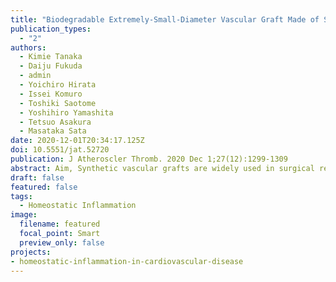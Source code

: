 ```yaml
---
title: "Biodegradable Extremely-Small-Diameter Vascular Graft Made of Silk Fibroin can be Implanted in Mice"
publication_types:
  - "2"
authors:
  - Kimie Tanaka
  - Daiju Fukuda
  - admin
  - Yoichiro Hirata
  - Issei Komuro
  - Toshiki Saotome
  - Yoshihiro Yamashita
  - Tetsuo Asakura
  - Masataka Sata
date: 2020-12-01T20:34:17.125Z
doi: 10.5551/jat.52720
publication: J Atheroscler Thromb. 2020 Dec 1;27(12):1299-1309
abstract: Aim, Synthetic vascular grafts are widely used in surgical revascularization, mainly for medium- to large-sized vessels. However, synthetic grafts smaller than 6 mm in diameter are associated with a high incidence of thrombosis. In this study, we evaluated silk fibroin, a major protein of silk, with high biocompatibility and biodegradability, as a useful material for extremely-small-diameter vascular grafts. Methods, A small-sized (0.9 mm inner diameter) graft was braided from a silk fibroin thread. The right carotid arteries of 8- to 14-week-old male C57BL/6 mice were cut at the midpoint, and fibroin grafts (5- to 7-mm in length) were transplanted using a cuff technique with polyimide cuffs. The grafts were harvested at different time points and analyzed histologically. Results, CD31＋ endothelial cells had already started to proliferate at 2 weeks after implantation. At 4 weeks, neointima had formed with α-smooth muscle actin+ cells, and the luminal surface was covered with CD31＋endothelial cells. Mac3＋ macrophages were accumulated in the grafts. Graft patency was confirmed at up to 6 months after implantation. Conclusion, This mouse model of arterial graft implantation enables us to analyze the remodeling process and biocompatibility of extremely-small-diameter vascular grafts. Biodegradable silk fibroin might be applicable for further researches using genetically modified mice.
draft: false
featured: false
tags: 
  - Homeostatic Inflammation
image:
  filename: featured
  focal_point: Smart
  preview_only: false
projects: 
- homeostatic-inflammation-in-cardiovascular-disease
---
```

